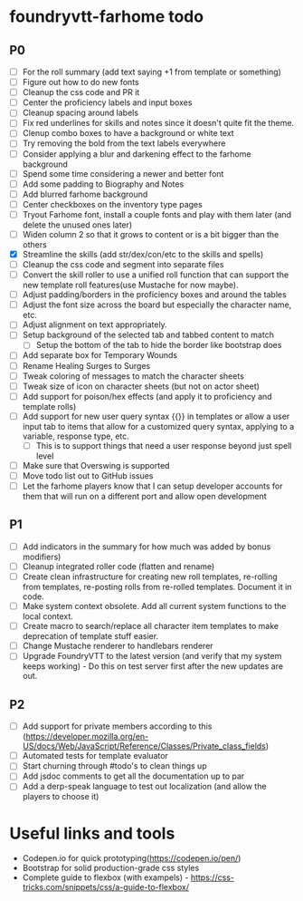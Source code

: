 # foundryvtt-farhome todo

## P0

- [ ] For the roll summary (add text saying +1 from template or something)
- [ ] Figure out how to do new fonts
- [ ] Cleanup the css code and PR it
- [ ] Center the proficiency labels and input boxes
- [ ] Cleanup spacing around labels
- [ ] Fix red underlines for skills and notes since it doesn't quite fit the theme.
- [ ] Clenup combo boxes to have a background or white text
- [ ] Try removing the bold from the text labels everywhere
- [ ] Consider applying a blur and darkening effect to the farhome background
- [ ] Spend some time considering a newer and better font
- [ ] Add some padding to Biography and Notes
- [ ] Add blurred farhome background
- [ ] Center checkboxes on the inventory type pages
- [ ] Tryout Farhome font, install a couple fonts and play with them later (and delete the unused ones later)
- [ ] Widen column 2 so that it grows to content or is a bit bigger than the others
- [x] Streamline the skills (add str/dex/con/etc to the skills and spells)
- [ ] Cleanup the css code and segment into separate files
- [ ] Convert the skill roller to use a unified roll function that can support the new template roll features(use Mustache for now maybe).
- [ ] Adjust padding/borders in the proficiency boxes and around the tables
- [ ] Adjust the font size across the board but especially the character name, etc.
- [ ] Adjust alignment on text appropriately.
- [ ] Setup background of the selected tab and tabbed content to match
  - [ ] Setup the bottom of the tab to hide the border like bootstrap does
- [ ] Add separate box for Temporary Wounds
- [ ] Rename Healing Surges to Surges
- [ ] Tweak coloring of messages to match the character sheets
- [ ] Tweak size of icon on character sheets (but not on actor sheet)
- [ ] Add support for poison/hex effects (and apply it to proficiency and template rolls)
- [ ] Add support for new user query syntax {{}} in templates or allow a user input tab to items that allow for a customized query syntax, applying to a variable, response type, etc.
  - [ ] This is to support things that need a user response beyond just spell level
- [ ] Make sure that Overswing is supported
- [ ] Move todo list out to GitHub issues
- [ ] Let the farhome players know that I can setup developer accounts for them that will run on a different port and allow open development

## P1

- [ ] Add indicators in the summary for how much was added by bonus modifiers)
- [ ] Cleanup integrated roller code (flatten and rename)
- [ ] Create clean infrastructure for creating new roll templates, re-rolling from templates, re-posting rolls from re-rolled templates. Document it in code.
- [ ] Make system context obsolete. Add all current system functions to the local context.
- [ ] Create macro to search/replace all character item templates to make deprecation of template stuff easier.
- [ ] Change Mustache renderer to handlebars renderer
- [ ] Upgrade FoundryVTT to the latest version (and verify that my system keeps working) - Do this on test server first after the new updates are out.

## P2

- [ ] Add support for private members according to this (https://developer.mozilla.org/en-US/docs/Web/JavaScript/Reference/Classes/Private_class_fields)
- [ ] Automated tests for template evaluator
- [ ] Start churning through #todo's to clean things up
- [ ] Add jsdoc comments to get all the documentation up to par
- [ ] Add a derp-speak language to test out localization (and allow the players to choose it)

# Useful links and tools

- Codepen.io for quick prototyping(https://codepen.io/pen/)
- Bootstrap for solid production-grade css styles
- Complete guide to flexbox (with exampels) - https://css-tricks.com/snippets/css/a-guide-to-flexbox/
